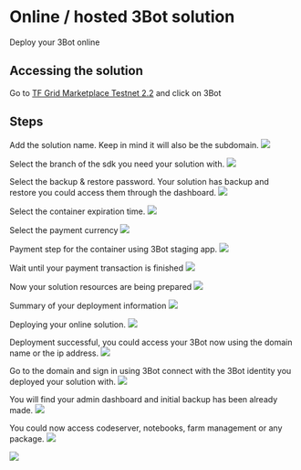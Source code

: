 # Online / hosted 3Bot solution

Deploy your 3Bot online

## Accessing the solution

Go to [TF Grid Marketplace Testnet 2.2](https://marketplace-testnet.grid.tf) and click on 3Bot

## Steps

Add the solution name.
Keep in mind it will also be the subdomain.
![](./img/threebot_1.png)

Select the branch of the sdk you need your solution with.
![](./img/threebot_2.png)

Select the backup & restore password.
Your solution has backup and restore you could access them through the dashboard.
![](./img/threebot_3.png)

Select the container expiration time.
![](./img/threebot_4.png)

Select the payment currency
![](./img/threebot_5.png)

Payment step for the container using 3Bot staging app.
![](./img/threebot_6.png)

Wait until your payment transaction is finished
![](./img/threebot_7.png)

Now your solution resources are being prepared
![](./img/threebot_8.png)

Summary of your deployment information
![](./img/threebot_9.png)

Deploying your online solution.
![](./img/threebot_10.png)

Deployment successful, you could access your 3Bot now using the domain name or the ip address.
![](./img/threebot_11.png)

Go to the domain and sign in using 3Bot connect with the 3Bot identity you deployed your solution with.
![](./img/threebot_12.png)

You will find your admin dashboard and initial backup has been already made.
![](./img/threebot_13.png)

You could now access codeserver, notebooks, farm management or any package.
![](./img/threebot_14.png)

![](./img/threebot_15.png)